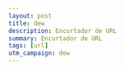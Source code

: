```yaml
---
layout: post
title: dew
description: Encurtador de URL
summary: Encurtador de URL
tags: [url]
utm_campaign: dew
---
```

